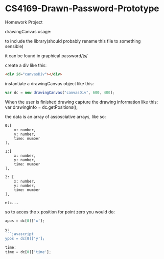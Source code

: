 CS4169-Drawn-Password-Prototype
===============================

Homework Project

drawingCanvas usage:

<script type="text/javascript" src="js/script.js"></script> to include the library(should probably rename this file to something sensible)
it can be found in graphical password/js/

create a div like this:
```html
<div id="canvasDiv"></div>
```

instantiate a drawingCanvas object like this:
```javascript
var dc = new drawingCanvas("canvasDiv", 600, 400);
```

When the user is finished drawing capture the drawing information like this:
var drawingInfo = dc.getPositions();

the data is an array of assosciative arrays, like so:
```
0:[
	x: number,
	y: number,
	time: number
],

1:[
	x: number,
	y: number,
	time: number
],

2: [
	x: number,
	y: number,
	time: number
],

etc...
```

so to acces the x position for point zero you would do:
```javascript
xpos = dc[0]['x'];
```
```javascript
y:
```javascript
ypos = dc[0]['y'];
```
```javascript
time:
time = dc[0]['time'];
```